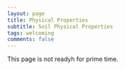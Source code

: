 ```yaml
---
layout: page
title: Physical Properties
subtitle: Soil Physical Properties
tags: welcoming
comments: false
---
```

This page is not readyh for prime time.

